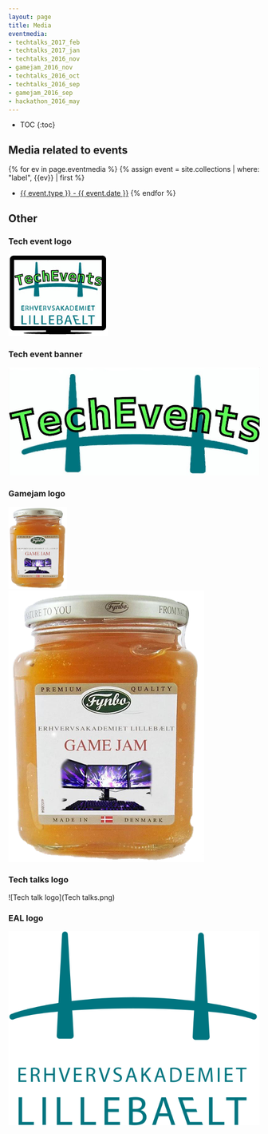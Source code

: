 ```yaml
---
layout: page
title: Media
eventmedia:
- techtalks_2017_feb
- techtalks_2017_jan
- techtalks_2016_nov
- gamejam_2016_nov
- techtalks_2016_oct
- techtalks_2016_sep
- gamejam_2016_sep
- hackathon_2016_may
---
```


* TOC
{:toc}

## Media related to events

{% for ev in page.eventmedia %}
  {% assign event = site.collections | where: "label", {{ev}} | first %}
* [{{ event.type }} - {{ event.date }}]({{ev}})
{% endfor %}

## Other

### Tech event logo

![Tech event logo](techevent_logo_tr.png)

### Tech event banner

![Tech event banner](techevent_banner_tr.png)


### Gamejam logo

![Gamejam logo](gamejam_logo_small.png)
![Gamejam logo (big)](gamejam_logo_big.png)

### Tech talks logo

![Tech talk logo](Tech talks.png)

### EAL logo

![EAL logoxx](eal-logo.svg)
